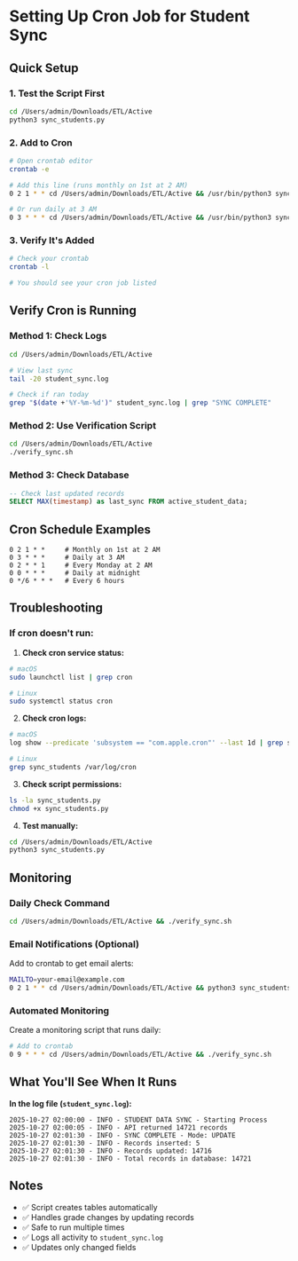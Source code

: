 # Setting Up Cron Job for Student Sync

## Quick Setup

### 1. Test the Script First

```bash
cd /Users/admin/Downloads/ETL/Active
python3 sync_students.py
```

### 2. Add to Cron

```bash
# Open crontab editor
crontab -e

# Add this line (runs monthly on 1st at 2 AM)
0 2 1 * * cd /Users/admin/Downloads/ETL/Active && /usr/bin/python3 sync_students.py

# Or run daily at 3 AM
0 3 * * * cd /Users/admin/Downloads/ETL/Active && /usr/bin/python3 sync_students.py
```

### 3. Verify It's Added

```bash
# Check your crontab
crontab -l

# You should see your cron job listed
```

## Verify Cron is Running

### Method 1: Check Logs
```bash
cd /Users/admin/Downloads/ETL/Active

# View last sync
tail -20 student_sync.log

# Check if ran today
grep "$(date +'%Y-%m-%d')" student_sync.log | grep "SYNC COMPLETE"
```

### Method 2: Use Verification Script
```bash
cd /Users/admin/Downloads/ETL/Active
./verify_sync.sh
```

### Method 3: Check Database
```sql
-- Check last updated records
SELECT MAX(timestamp) as last_sync FROM active_student_data;
```

## Cron Schedule Examples

```
0 2 1 * *     # Monthly on 1st at 2 AM
0 3 * * *     # Daily at 3 AM
0 2 * * 1     # Every Monday at 2 AM
0 0 * * *     # Daily at midnight
0 */6 * * *   # Every 6 hours
```

## Troubleshooting

### If cron doesn't run:

1. **Check cron service status:**
```bash
# macOS
sudo launchctl list | grep cron

# Linux
sudo systemctl status cron
```

2. **Check cron logs:**
```bash
# macOS
log show --predicate 'subsystem == "com.apple.cron"' --last 1d | grep sync_students

# Linux
grep sync_students /var/log/cron
```

3. **Check script permissions:**
```bash
ls -la sync_students.py
chmod +x sync_students.py
```

4. **Test manually:**
```bash
cd /Users/admin/Downloads/ETL/Active
python3 sync_students.py
```

## Monitoring

### Daily Check Command
```bash
cd /Users/admin/Downloads/ETL/Active && ./verify_sync.sh
```

### Email Notifications (Optional)
Add to crontab to get email alerts:
```bash
MAILTO=your-email@example.com
0 2 1 * * cd /Users/admin/Downloads/ETL/Active && python3 sync_students.py
```

### Automated Monitoring
Create a monitoring script that runs daily:
```bash
# Add to crontab
0 9 * * * cd /Users/admin/Downloads/ETL/Active && ./verify_sync.sh
```

## What You'll See When It Runs

**In the log file (`student_sync.log`):**
```
2025-10-27 02:00:00 - INFO - STUDENT DATA SYNC - Starting Process
2025-10-27 02:00:05 - INFO - API returned 14721 records
2025-10-27 02:01:30 - INFO - SYNC COMPLETE - Mode: UPDATE
2025-10-27 02:01:30 - INFO - Records inserted: 5
2025-10-27 02:01:30 - INFO - Records updated: 14716
2025-10-27 02:01:30 - INFO - Total records in database: 14721
```

## Notes

- ✅ Script creates tables automatically
- ✅ Handles grade changes by updating records
- ✅ Safe to run multiple times
- ✅ Logs all activity to `student_sync.log`
- ✅ Updates only changed fields

